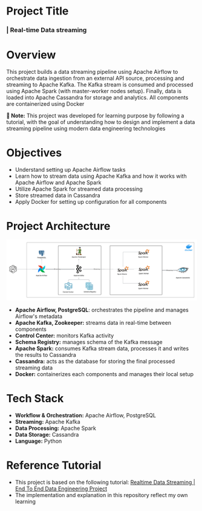 # Project Title
### | **Real-time Data streaming**

# Overview
This project builds a data streaming pipeline using Apache Airflow to orchestrate data ingestion from an external API source, processing and streaming to Apache Kafka. The Kafka stream is consumed and processed using Apache Spark (with master-worker nodes setup). Finally, data is loaded into Apache Cassandra for storage and analytics. All components are containerized using Docker 

**📌 Note:** This project was developed for learning purpose by following a tutorial, with the goal of understanding how to design and implement a data streaming pipeline using modern data engineering technologies

# Objectives
- Understand setting up Apache Airflow tasks
- Learn how to stream data using Apache Kafka and how it works with Apache Airflow and Apache Spark
- Utilize Apache Spark for streamed data processing
- Store streamed data in Cassandra
- Apply Docker for setting up configuration for all components
  
# Project Architecture
![System Architecture Diagram](img/system_architecture_diagram.png)

- **Apache Airflow, PostgreSQL**: orchestrates the pipeline and manages Airflow's metadata
- **Apache Kafka, Zookeeper:** streams data in real-time between components
- **Control Center:** monitors Kafka activity
- **Schema Registry:** manages schema of the Kafka message
- **Apache Spark:** consumes Kafka stream data, processes it and writes the results to Cassandra
- **Cassandra:** acts as the database for storing the final processed streaming data
- **Docker:** containerizes each components and manages their local setup
  
# Tech Stack
- **Workflow & Orchestration:** Apache Airflow, PostgreSQL
- **Streaming:** Apache Kafka
- **Data Processing:** Apache Spark
- **Data Storage:** Cassandra
- **Language:** Python
  
# Reference Tutorial
- This project is based on the following tutorial: [Realtime Data Streaming | End To End Data Engineering Project](https://www.youtube.com/watch?v=GqAcTrqKcrY)
- The implementation and explanation in this repository reflect my own learning
